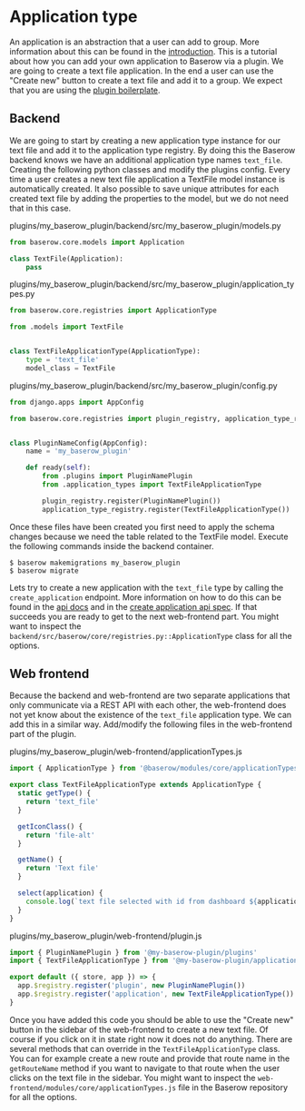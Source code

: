 # Application type

An application is an abstraction that a user can add to group. More information about 
this can be found in the [introduction](../getting-started/introduction.md). This is a
tutorial about how you can add your own application to Baserow via a plugin. We are 
going to create a text file application. In the end a user can use the "Create new" 
button to create a text file and add it to a group. We expect that you are using the
[plugin boilerplate](./boilerplate.md).

## Backend

We are going to start by creating a new application type instance for our text file and
add it to the application type registry. By doing this the Baserow backend knows we 
have an additional application type names `text_file`. Creating the following python 
classes and modify the plugins config. Every time a user creates a new text file 
application a TextFile model instance is automatically created. It also possible to 
save unique attributes for each created text file by adding the properties to the 
model, but we do not need that in this case.

plugins/my_baserow_plugin/backend/src/my_baserow_plugin/models.py
```python
from baserow.core.models import Application

class TextFile(Application):
    pass
```

plugins/my_baserow_plugin/backend/src/my_baserow_plugin/application_types.py
```python
from baserow.core.registries import ApplicationType

from .models import TextFile


class TextFileApplicationType(ApplicationType):
    type = 'text_file'
    model_class = TextFile
```

plugins/my_baserow_plugin/backend/src/my_baserow_plugin/config.py
```python
from django.apps import AppConfig

from baserow.core.registries import plugin_registry, application_type_registry


class PluginNameConfig(AppConfig):
    name = 'my_baserow_plugin'

    def ready(self):
        from .plugins import PluginNamePlugin
        from .application_types import TextFileApplicationType

        plugin_registry.register(PluginNamePlugin())
        application_type_registry.register(TextFileApplicationType())
```

Once these files have been created you first need to apply the schema changes because 
we need the table related to the TextFile model. Execute the following commands inside 
the backend container.

```
$ baserow makemigrations my_baserow_plugin
$ baserow migrate 
```

Lets try to create a new application with the `text_file` type by calling the 
`create_application` endpoint. More information on how to do this can be found in the
[api docs](../getting-started/api.md) and in the 
[create application api spec](https://api.baserow.io/api/redoc/#operation/create_application).
If that succeeds you are ready to get to the next web-frontend part. You might want to 
inspect the `backend/src/baserow/core/registries.py::ApplicationType` class for all the
options.

## Web frontend

Because the backend and web-frontend are two separate applications that only 
communicate via a REST API with each other, the web-frontend does not yet know about 
the existence of the `text_file` application type. We can add this in a similar way.
Add/modify the following files in the web-frontend part of the plugin.

plugins/my_baserow_plugin/web-frontend/applicationTypes.js
```javascript
import { ApplicationType } from '@baserow/modules/core/applicationTypes'

export class TextFileApplicationType extends ApplicationType {
  static getType() {
    return 'text_file'
  }

  getIconClass() {
    return 'file-alt'
  }

  getName() {
    return 'Text file'
  }

  select(application) {
    console.log(`text file selected with id from dashboard ${application.id}`)
  }
}
```

plugins/my_baserow_plugin/web-frontend/plugin.js
```javascript
import { PluginNamePlugin } from '@my-baserow-plugin/plugins'
import { TextFileApplicationType } from '@my-baserow-plugin/applicationTypes'

export default ({ store, app }) => {
  app.$registry.register('plugin', new PluginNamePlugin())
  app.$registry.register('application', new TextFileApplicationType())
}
```

Once you have added this code you should be able to use the "Create new" button in the
sidebar of the web-frontend to create a new text file. Of course if you click on it in 
state right now it does not do anything. There are several methods that can override
in the `TextFileApplicationType` class. You can for example create a new route and 
provide that route name in the `getRouteName` method if you want to navigate to that
route when the user clicks on the text file in the sidebar. You might want to inspect
the `web-frontend/modules/core/applicationTypes.js` file in the Baserow repository for
all the options.

